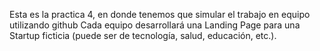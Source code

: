 Esta es la practica 4, en donde tenemos que simular el trabajo en equipo utilizando github
Cada equipo desarrollará una Landing Page para una Startup ficticia 
(puede ser de tecnología, salud, educación, etc.).
